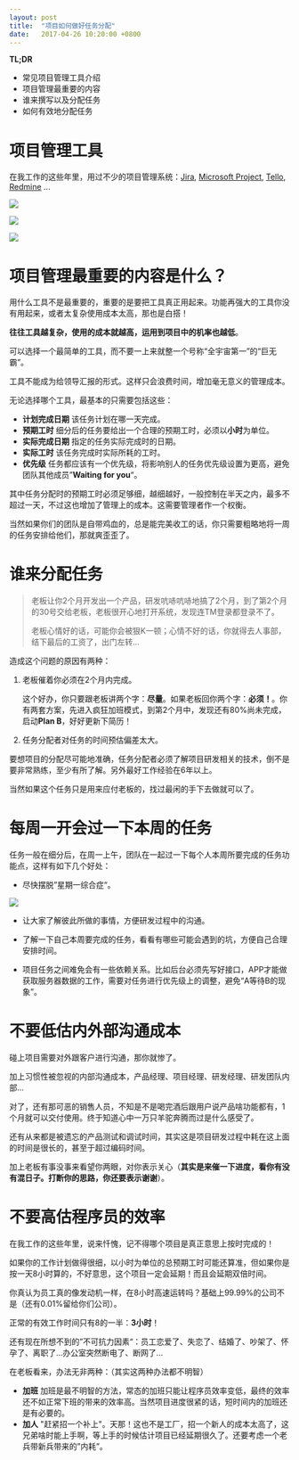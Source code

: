```yaml
---
layout: post
title:  "项目如何做好任务分配"
date:   2017-04-26 10:20:00 +0800
---
```


**TL;DR**

* 常见项目管理工具介绍
* 项目管理最重要的内容
* 谁来撰写以及分配任务
* 如何有效地分配任务

# 项目管理工具

在我工作的这些年里，用过不少的项目管理系统：[Jira](https://www.atlassian.com/software/jira), [Microsoft Project](https://products.office.com/en-us/project/project-and-portfolio-management-software), [Tello](https://trello.com/), [Redmine](http://www.redmine.org/) ...

![](https://zhuchenglin-blog.oss-cn-shanghai.aliyuncs.com/2017-04-26/1-jira.png)

![](https://zhuchenglin-blog.oss-cn-shanghai.aliyuncs.com/2017-04-26/2-trello.png)

![](https://zhuchenglin-blog.oss-cn-shanghai.aliyuncs.com/2017-04-26/3-redmine.png)


# 项目管理最重要的内容是什么？

用什么工具不是最重要的，重要的是要把工具真正用起来。功能再强大的工具你没有用起来，或者太复杂使用成本太高，那也是白搭！

**往往工具越复杂，使用的成本就越高，运用到项目中的机率也越低**。

可以选择一个最简单的工具，而不要一上来就整一个号称“全宇宙第一”的“巨无霸”。

工具不能成为给领导汇报的形式。这样只会浪费时间，增加毫无意义的管理成本。

无论选择哪个工具，最基本的只需要包括这些：

* **计划完成日期** 该任务计划在哪一天完成。
* **预期工时** 细分后的任务要给出一个合理的预期工时，必须以**小时**为单位。
* **实际完成日期** 指定的任务实际完成时的日期。
* **实际工时** 该任务完成时实际所耗的工时。
* **优先级** 任务都应该有一个优先级，将影响别人的任务优先级设置为更高，避免团队其他成员”**Waiting for you**“。

其中任务分配时的预期工时必须足够细，越细越好，一般控制在半天之内，最多不超过一天，不过这也增加了管理上的成本。这需要管理者作一个权衡。

当然如果你们的团队是自带鸡血的，总是能完美收工的话，你只需要粗略地将一周的任务安排给他们，那就爽歪歪了。

# 谁来分配任务

>老板让你2个月开发出一个产品，研发吭哧吭哧地搞了2个月，到了第2个月的30号交给老板，老板很开心地打开系统，发现连TM登录都登录不了。
>
>老板心情好的话，可能你会被狠K一顿；心情不好的话，你就得去人事部，结下最后的工资了，出门左转...

造成这个问题的原因有两种：

1. 老板催着你必须在2个月内完成。

    这个好办，你只要跟老板讲两个字：**尽量**。如果老板回你两个字：**必须！**。你有两套方案，先进入疯狂加班模式，到第2个月中，发现还有80%尚未完成，启动**Plan B**，好好更新下简历！

1. 任务分配者对任务的时间预估偏差太大。

要想项目的分配尽可能地准确，任务分配者必须了解项目研发相关的技术，倒不是要非常熟练，至少有所了解。另外最好工作经验在6年以上。

当然如果这个任务只是用来应付老板的，找过最闲的手下去做就可以了。


# 每周一开会过一下本周的任务

任务一般在细分后，在周一上午，团队在一起过一下每个人本周所要完成的任务功能点，这样有如下几个好处：

* 尽快摆脱”星期一综合症“。

![](https://zhuchenglin-blog.oss-cn-shanghai.aliyuncs.com/2017-04-26/4-monday-syndrome.jpeg)

* 让大家了解彼此所做的事情，方便研发过程中的沟通。

* 了解一下自己本周要完成的任务，看看有哪些可能会遇到的坑，方便自己合理安排时间。

* 项目任务之间难免会有一些依赖关系。比如后台必须先写好接口，APP才能做获取服务器数据的工作，需要对任务进行优先级上的调整，避免“A等待B的现象”。

# 不要低估内外部沟通成本

碰上项目需要对外跟客户进行沟通，那你就惨了。

加上习惯性被忽视的内部沟通成本，产品经理、项目经理、研发经理、研发团队内部...

对了，还有那可恶的销售人员，不知是不是喝完酒后跟用户说产品啥功能都有，1个月就可以交付使用。终于知道心中一万只羊驼奔腾而过是什么感受了。

还有从来都是被遗忘的产品测试和调试时间，其实这是项目研发过程中耗在这上面的时间是很长的，甚至于超过编码时间。

加上老板有事没事来看望你两眼，对你表示关心（**其实是来催一下进度，看你有没有混日子。打断你的思路，你还要表示谢谢**）。

# 不要高估程序员的效率

在我工作的这些年里，说来忏愧，记不得哪个项目是真正意思上按时完成的！

如果你的工作计划做得很细，以小时为单位的总预期工时可能还算准，但如果你是按一天8小时算的，不好意思，这个项目一定会延期！而且会延期双倍时间。

你真认为员工真的像发动机一样，在8小时高速运转吗？基础上99.99%的公司不是（还有0.01%留给你们公司）。

正常的有效工作时间只有8的一半：**3小时**！

还有现在所想不到的”不可抗力因素“：员工恋爱了、失恋了、结婚了、吵架了、怀孕了、离职了...办公室突然断电了、断网了...

在老板看来，办法无非两种：（其实这两种办法都不明智）

* **加班** 加班是最不明智的方法，常态的加班只能让程序员效率变低，最终的效率还不如正常下班的带来的效率高。当然项目进度很紧的话，短时间内的加班还是有必要的。
* **加人** "赶紧招一个补上"。天那！这也不是工厂，招一个新人的成本太高了，这兄弟啥时能上手啊，等上手的时候估计项目已经延期很久了。还要考虑一个老兵带新兵带来的”内耗”。